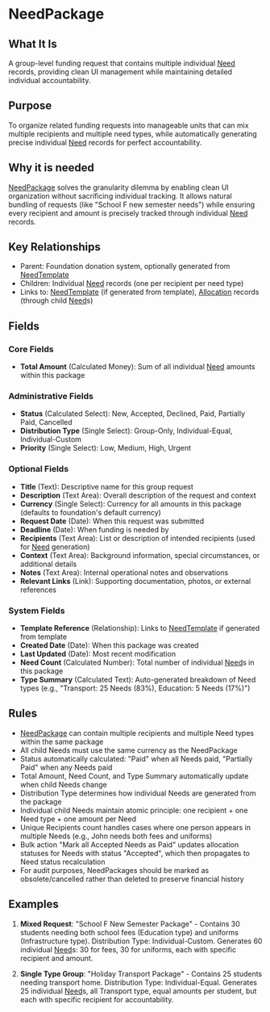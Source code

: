 # NeedPackage

## What It Is
A group-level funding request that contains multiple individual [Need](../need.md) records, providing clean UI management while maintaining detailed individual accountability.

## Purpose
To organize related funding requests into manageable units that can mix multiple recipients and multiple need types, while automatically generating precise individual [Need](../need.md) records for perfect accountability.

## Why it is needed 
[NeedPackage](../needpackage.md) solves the granularity dilemma by enabling clean UI organization without sacrificing individual tracking. It allows natural bundling of requests (like "School F new semester needs") while ensuring every recipient and amount is precisely tracked through individual [Need](../need.md) records.

## Key Relationships
- Parent: Foundation donation system, optionally generated from [NeedTemplate](../needtemplate.md)
- Children: Individual [Need](../need.md) records (one per recipient per need type)
- Links to: [NeedTemplate](../needtemplate.md) (if generated from template), [Allocation](../allocation.md) records (through child [Need](../need.md)s)

## Fields

### Core Fields
- **Total Amount** (Calculated Money): Sum of all individual [Need](../need.md) amounts within this package

### Administrative Fields  
- **Status** (Calculated Select): New, Accepted, Declined, Paid, Partially Paid, Cancelled
- **Distribution Type** (Single Select): Group-Only, Individual-Equal, Individual-Custom
- **Priority** (Single Select): Low, Medium, High, Urgent

### Optional Fields
- **Title** (Text): Descriptive name for this group request
- **Description** (Text Area): Overall description of the request and context
- **Currency** (Single Select): Currency for all amounts in this package (defaults to foundation's default currency)
- **Request Date** (Date): When this request was submitted
- **Deadline** (Date): When funding is needed by
- **Recipients** (Text Area): List or description of intended recipients (used for [Need](../need.md) generation)
- **Context** (Text Area): Background information, special circumstances, or additional details
- **Notes** (Text Area): Internal operational notes and observations
- **Relevant Links** (Link): Supporting documentation, photos, or external references

### System Fields
- **Template Reference** (Relationship): Links to [NeedTemplate](../needtemplate.md) if generated from template
- **Created Date** (Date): When this package was created
- **Last Updated** (Date): Most recent modification
- **Need Count** (Calculated Number): Total number of individual [Need](../need.md)s in this package
- **Type Summary** (Calculated Text): Auto-generated breakdown of Need types (e.g., "Transport: 25 Needs (83%), Education: 5 Needs (17%)")

## Rules
- [NeedPackage](../needpackage.md) can contain multiple recipients and multiple Need types within the same package
- All child Needs must use the same currency as the NeedPackage
- Status automatically calculated: "Paid" when all Needs paid, "Partially Paid" when any Needs paid
- Total Amount, Need Count, and Type Summary automatically update when child Needs change
- Distribution Type determines how individual Needs are generated from the package
- Individual child Needs maintain atomic principle: one recipient + one Need type + one amount per Need
- Unique Recipients count handles cases where one person appears in multiple Needs (e.g., John needs both fees and uniforms)
- Bulk action "Mark all Accepted Needs as Paid" updates allocation statuses for Needs with status "Accepted", which then propagates to Need status recalculation
- For audit purposes, NeedPackages should be marked as obsolete/cancelled rather than deleted to preserve financial history

## Examples
1. **Mixed Request**: "School F New Semester Package" - Contains 30 students needing both school fees (Education type) and uniforms (Infrastructure type). Distribution Type: Individual-Custom. Generates 60 individual [Need](../need.md)s: 30 for fees, 30 for uniforms, each with specific recipient and amount.

2. **Single Type Group**: "Holiday Transport Package" - Contains 25 students needing transport home. Distribution Type: Individual-Equal. Generates 25 individual [Need](../need.md)s, all Transport type, equal amounts per student, but each with specific recipient for accountability.